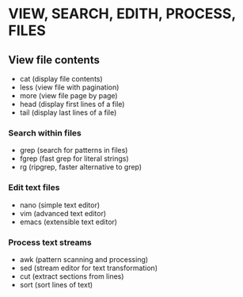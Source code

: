 # VIEW, SEARCH, EDITH, PROCESS, FILES

 ## View file contents
   - cat (display file contents)
   - less (view file with pagination)
   - more (view file page by page)
   - head (display first lines of a file)
   - tail (display last lines of a file)
### Search within files
   - grep (search for patterns in files)
   - fgrep (fast grep for literal strings)
   - rg (ripgrep, faster alternative to grep)
### Edit text files
   - nano (simple text editor)
   - vim (advanced text editor)
   - emacs (extensible text editor)
### Process text streams
   - awk (pattern scanning and processing)
   - sed (stream editor for text transformation)
   - cut (extract sections from lines)
   - sort (sort lines of text)
